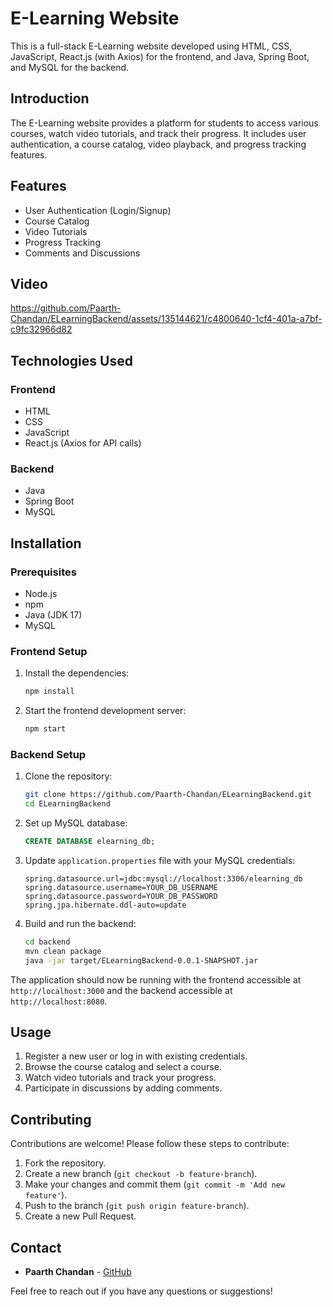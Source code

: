 # E-Learning Website

This is a full-stack E-Learning website developed using HTML, CSS, JavaScript, React.js (with Axios) for the frontend, and Java, Spring Boot, and MySQL for the backend.

## Introduction

The E-Learning website provides a platform for students to access various courses, watch video tutorials, and track their progress. It includes user authentication, a course catalog, video playback, and progress tracking features.

## Features

- User Authentication (Login/Signup)
- Course Catalog
- Video Tutorials
- Progress Tracking
- Comments and Discussions

## Video

https://github.com/Paarth-Chandan/ELearningBackend/assets/135144621/c4800640-1cf4-401a-a7bf-c9fc32966d82

## Technologies Used

### Frontend

- HTML
- CSS
- JavaScript
- React.js (Axios for API calls)

### Backend

- Java
- Spring Boot
- MySQL

## Installation

### Prerequisites

- Node.js
- npm
- Java (JDK 17)
- MySQL

### Frontend Setup

1. Install the dependencies:

    ```sh
    npm install
    ```

2. Start the frontend development server:

    ```sh
    npm start
    ```

### Backend Setup

1. Clone the repository:

    ```sh
    git clone https://github.com/Paarth-Chandan/ELearningBackend.git
    cd ELearningBackend
    ```

2. Set up MySQL database:

    ```sql
    CREATE DATABASE elearning_db;
    ```

3. Update `application.properties` file with your MySQL credentials:

    ```properties
    spring.datasource.url=jdbc:mysql://localhost:3306/elearning_db
    spring.datasource.username=YOUR_DB_USERNAME
    spring.datasource.password=YOUR_DB_PASSWORD
    spring.jpa.hibernate.ddl-auto=update
    ```

4. Build and run the backend:

    ```sh
    cd backend
    mvn clean package
    java -jar target/ELearningBackend-0.0.1-SNAPSHOT.jar
    ```

The application should now be running with the frontend accessible at `http://localhost:3000` and the backend accessible at `http://localhost:8080`.

## Usage

1. Register a new user or log in with existing credentials.
2. Browse the course catalog and select a course.
3. Watch video tutorials and track your progress.
4. Participate in discussions by adding comments.

## Contributing

Contributions are welcome! Please follow these steps to contribute:

1. Fork the repository.
2. Create a new branch (`git checkout -b feature-branch`).
3. Make your changes and commit them (`git commit -m 'Add new feature'`).
4. Push to the branch (`git push origin feature-branch`).
5. Create a new Pull Request.

## Contact

- **Paarth Chandan** - [GitHub](https://github.com/Paarth-Chandan)

Feel free to reach out if you have any questions or suggestions!
